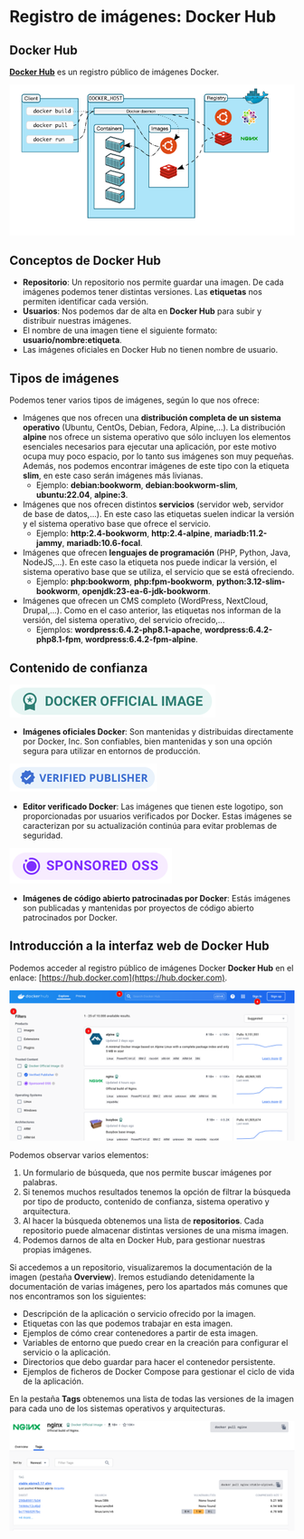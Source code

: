 # Registro de imágenes: Docker Hub

## Docker Hub

[**Docker Hub**](https://hub.docker.com/) es un registro público de imágenes Docker.

![ ](img/docker2.png)

## Conceptos de Docker Hub

* **Repositorio**: Un repositorio nos permite guardar una imagen. De cada imágenes podemos tener distintas versiones. Las **etiquetas** nos permiten identificar cada versión.
* **Usuarios**: Nos podemos dar de alta en **Docker Hub** para subir y distribuir nuestras imágenes.
* El nombre de una imagen tiene el siguiente formato: **usuario/nombre:etiqueta**.
* Las imágenes oficiales en Docker Hub no tienen nombre de usuario.

## Tipos de imágenes

Podemos tener varios tipos de imágenes, según lo que nos ofrece:

* Imágenes que nos ofrecen una **distribución completa de un sistema operativo** (Ubuntu, CentOs, Debian, Fedora, Alpine,...). La distribución **alpine** nos ofrece un sistema operativo que sólo incluyen los elementos esenciales necesarios para ejecutar una aplicación, por este motivo ocupa muy poco espacio, por lo tanto sus imágenes son muy pequeñas. Además, nos podemos encontrar imágenes de este tipo con la etiqueta **slim**, en este caso serán imágenes más livianas.
    * Ejemplo: **debian:bookworm**, **debian:bookworm-slim**, **ubuntu:22.04**, **alpine:3**.
* Imágenes que nos ofrecen distintos **servicios** (servidor web, servidor de base de datos,...). En este caso las etiquetas suelen indicar la versión y el sistema operativo base que ofrece el servicio.
    * Ejemplo: **http:2.4-bookworm**, **http:2.4-alpine**, **mariadb:11.2-jammy**, **mariadb:10.6-focal**.
* Imágenes que ofrecen **lenguajes de programación** (PHP, Python, Java, NodeJS,...). En este caso la etiqueta nos puede indicar la versión, el sistema operativo base que se utiliza, el servicio que se está ofreciendo.
    * Ejemplo: **php:bookworm**, **php:fpm-bookworm**, **python:3.12-slim-bookworm**, **openjdk:23-ea-6-jdk-bookworm**.
* Imágenes que ofrecen un CMS completo (WordPress, NextCloud, Drupal,...). Como en el caso anterior, las etiquetas nos informan de la versión, del sistema operativo, del servicio ofrecido,...
    * Ejemplos: **wordpress:6.4.2-php8.1-apache**, **wordpress:6.4.2-php8.1-fpm**, **wordpress:6.4.2-fpm-alpine**.


## Contenido de confianza

![ ](img/official-image-badge-iso.png)

* **Imágenes oficiales Docker**: Son mantenidas y distribuidas directamente por Docker, Inc. Son confiables, bien mantenidas y son una opción segura para utilizar en entornos de producción.

![ ](img/verified-publisher-badge-iso.png)

* **Editor verificado Docker**: Las imágenes que tienen este logotipo, son proporcionadas por usuarios verificados por Docker. Estas imágenes se caracterizan por su actualización continúa para evitar problemas de seguridad.

![ ](img/sponsored-badge-iso.png)

* **Imágenes de código abierto patrocinadas por Docker**: Estás imágenes son publicadas y mantenidas por proyectos de código abierto patrocinados por Docker.

## Introducción a la interfaz web de Docker Hub

Podemos acceder al registro público de imágenes Docker **Docker Hub** en el enlace: [https://hub.docker.com](https://hub.docker.com).

![ ](img/dockerhub.png)

Podemos observar varios elementos:

1. Un formulario de búsqueda, que nos permite buscar imágenes por palabras.
2. Si tenemos muchos resultados tenemos la opción de filtrar la búsqueda por tipo de producto, contenido de confianza, sistema operativo y arquitectura.
3. Al hacer la búsqueda obtenemos una lista de **repositorios**. Cada repositorio puede almacenar distintas versiones de una misma imagen.
4. Podemos darnos de alta en Docker Hub, para gestionar nuestras propias imágenes. 

Si accedemos a un repositorio, visualizaremos la documentación de la imagen (pestaña **Overview**). Iremos estudiando detenidamente la documentación de varias imágenes, pero los apartados más comunes que nos encontramos son los siguientes:

* Descripción de la aplicación o servicio ofrecido por la imagen.
* Etiquetas con las que podemos trabajar en esta imagen.
* Ejemplos de cómo crear contenedores a partir de esta imagen.
* Variables de entorno que puedo crear en la creación para configurar el servicio o la aplicación.
* Directorios que debo guardar para hacer el contenedor persistente.
* Ejemplos de ficheros de Docker Compose para gestionar el ciclo de vida de la aplicación.

En la pestaña **Tags** obtenemos una lista de todas las versiones de la imagen para cada uno de los sistemas operativos y arquitecturas.

![ ](img/dockerhub2.png)

